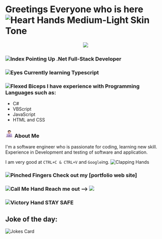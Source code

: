 <!-- # shivanisolanki29? -->

# Greetings Everyone who is here <img src="https://raw.githubusercontent.com/Tarikul-Islam-Anik/Animated-Fluent-Emojis/master/Emojis/Hand%20gestures/Heart%20Hands%20Medium-Light%20Skin%20Tone.png" alt="Heart Hands Medium-Light Skin Tone" width="25" height="25" />

<!-- <img src="https://user-images.githubusercontent.com/73097560/115834477-dbab4500-a447-11eb-908a-139a6edaec5c.gif"> -->

<p align="center">
  <a href="https://github.com/DenverCoder1/readme-typing-svg"><img src="https://readme-typing-svg.herokuapp.com?font=Time+New+Roman&color=cyan&size=25&center=true&vCenter=true&width=600&height=100&lines=I+am+Full+Stack+Developer..&hearts;++;Self-taught+Programmer,;Active+Learner/Researcher,;Love+to+learn+new+stuffs..<3"></a>
</p>

### <img src="https://raw.githubusercontent.com/Tarikul-Islam-Anik/Animated-Fluent-Emojis/master/Emojis/Hand%20gestures/Index%20Pointing%20Up.png" alt="Index Pointing Up" width="25" height="25" /> .Net Full-Stack Developer

### <img src="https://raw.githubusercontent.com/Tarikul-Islam-Anik/Animated-Fluent-Emojis/master/Emojis/Hand%20gestures/Eyes.png" alt="Eyes" width="25" height="25" /> Currently learning Typescript

### <img src="https://raw.githubusercontent.com/Tarikul-Islam-Anik/Animated-Fluent-Emojis/master/Emojis/Hand%20gestures/Flexed%20Biceps.png" alt="Flexed Biceps" width="25" height="25" /> I have experience with Programming Languages such as:

- C#
- VBScript
- JavaScript
- HTML and CSS

<!-- ### <img src="https://github.com/Tarikul-Islam-Anik/tarikul-islam-anik/blob/main/assets/images/Rocket.png" alt="Rocket" width="25" height="25" /> Languages and Tools: -->

### <img src="https://github.com/Tarikul-Islam-Anik/tarikul-islam-anik/blob/main/assets/images/Man%20Technologist%20Light%20Skin%20Tone.png" alt="Man Technologist Light Skin Tone" width="25" height="25" /> About Me

I'm a software engineer who is passionate for coding, learning new skill.
Experience in Development and testing of software and application.

I am very good at `CTRL+C & CTRL+V` and `Google`ing. <img src="https://raw.githubusercontent.com/Tarikul-Islam-Anik/Animated-Fluent-Emojis/master/Emojis/Hand%20gestures/Clapping%20Hands.png" alt="Clapping Hands" width="25" height="25" />

<!-- <img src="https://user-images.githubusercontent.com/73097560/115834477-dbab4500-a447-11eb-908a-139a6edaec5c.gif"> -->

### <img src="https://raw.githubusercontent.com/Tarikul-Islam-Anik/Animated-Fluent-Emojis/master/Emojis/Hand%20gestures/Pinched%20Fingers.png" alt="Pinched Fingers" width="25" height="25" /> Check out my [portfolio web site]

<!-- (https://sabapolio.netlify.app/) -->

### <img src="https://raw.githubusercontent.com/Tarikul-Islam-Anik/Animated-Fluent-Emojis/master/Emojis/Hand%20gestures/Call%20Me%20Hand.png" alt="Call Me Hand" width="25" height="25" /> Reach me out --> [![](https://img.shields.io/badge/linkedin-%230077B5.svg?style=for-the-badge&logo=linkedin)](www.linkedin.com/in/shivani-solanki)

### <img src="https://raw.githubusercontent.com/Tarikul-Islam-Anik/Animated-Fluent-Emojis/master/Emojis/Hand%20gestures/Victory%20Hand.png" alt="Victory Hand" width="25" height="25" /> STAY SAFE

## Joke of the day:

![Jokes Card](https://readme-jokes.vercel.app/api)
